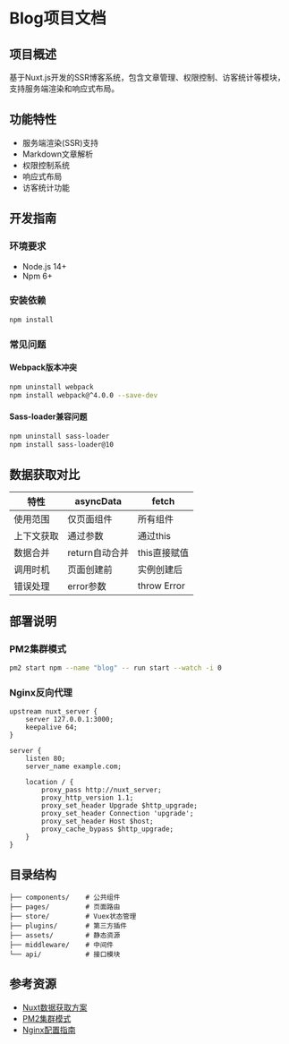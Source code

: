 # Blog项目文档

## 项目概述
基于Nuxt.js开发的SSR博客系统，包含文章管理、权限控制、访客统计等模块，支持服务端渲染和响应式布局。

## 功能特性
- 服务端渲染(SSR)支持
- Markdown文章解析
- 权限控制系统
- 响应式布局
- 访客统计功能

## 开发指南

### 环境要求
- Node.js 14+
- Npm 6+

### 安装依赖
```bash
npm install
```

### 常见问题
#### Webpack版本冲突
```bash
npm uninstall webpack
npm install webpack@^4.0.0 --save-dev
```

#### Sass-loader兼容问题
```bash
npm uninstall sass-loader
npm install sass-loader@10
```

## 数据获取对比
| 特性         | asyncData       | fetch          |
|--------------|-----------------|----------------|
| 使用范围     | 仅页面组件      | 所有组件       |
| 上下文获取   | 通过参数        | 通过this       |
| 数据合并     | return自动合并  | this直接赋值   |
| 调用时机     | 页面创建前      | 实例创建后     |
| 错误处理     | error参数       | throw Error    |

## 部署说明

### PM2集群模式
```bash
pm2 start npm --name "blog" -- run start --watch -i 0
```

### Nginx反向代理
```nginx
upstream nuxt_server {
    server 127.0.0.1:3000;
    keepalive 64;
}

server {
    listen 80;
    server_name example.com;

    location / {
        proxy_pass http://nuxt_server;
        proxy_http_version 1.1;
        proxy_set_header Upgrade $http_upgrade;
        proxy_set_header Connection 'upgrade';
        proxy_set_header Host $host;
        proxy_cache_bypass $http_upgrade;
    }
}
```

## 目录结构
```
├── components/    # 公共组件
├── pages/         # 页面路由
├── store/         # Vuex状态管理
├── plugins/       # 第三方插件
├── assets/        # 静态资源
├── middleware/    # 中间件
└── api/           # 接口模块
```

## 参考资源
- [Nuxt数据获取方案](https://www.cnblogs.com/China-Dream/p/15667561.html)
- [PM2集群模式](https://pm2.keymetrics.io/docs/usage/cluster-mode/)
- [Nginx配置指南](https://nginx.org/en/docs/)

